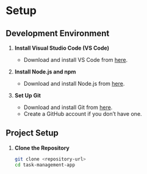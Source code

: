 # Setup

## Development Environment

1. **Install Visual Studio Code (VS Code)**
   - Download and install VS Code from [here](https://code.visualstudio.com/).

2. **Install Node.js and npm**
   - Download and install Node.js from [here](https://nodejs.org/).

3. **Set Up Git**
   - Download and install Git from [here](https://git-scm.com/).
   - Create a GitHub account if you don’t have one.

## Project Setup

1. **Clone the Repository**
   ```sh
   git clone <repository-url>
   cd task-management-app